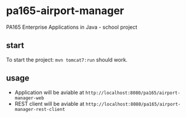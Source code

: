 pa165-airport-manager
=====================

PA165 Enterprise Applications in Java - school project

start
---------------------
To start the project: <code>mvn tomcat7:run</code> should work.

usage
---------------------
* Application will be aviable at <code>http://localhost:8080/pa165/airport-manager-web</code>
* REST client will be aviable at <code>http://localhost:8080/pa165/airport-manager-rest-client</code>
